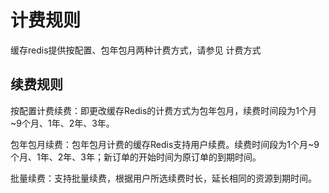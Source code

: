 ﻿# 计费规则

缓存redis提供按配置、包年包月两种计费方式，请参见 计费方式 

## 续费规则
按配置计费续费：即更改缓存Redis的计费方式为包年包月，续费时间段为1个月~9个月、1年、2年、3年。

包年包月续费：包年包月计费的缓存Redis支持用户续费。续费时间段为1个月~9个月、1年、2年、3年；新订单的开始时间为原订单的到期时间。

批量续费：支持批量续费，根据用户所选续费时长，延长相同的资源到期时间。
